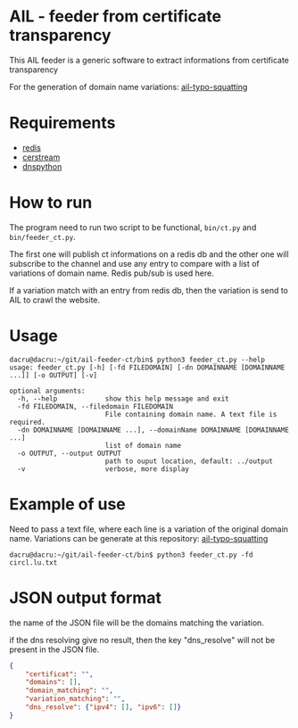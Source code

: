 # AIL - feeder from certificate transparency 
This AIL feeder is a generic software to extract informations from certificate transparency 



For the generation of domain name variations: [ail-typo-squatting](https://github.com/ail-project/ail-typo-squatting)



# Requirements

- [redis](https://github.com/redis/redis-py)
- [cerstream](https://github.com/CaliDog/certstream-python)
- [dnspython](https://github.com/rthalley/dnspython)



# How to run

The program need to run two script to be functional, `bin/ct.py` and `bin/feeder_ct.py`. 

The first one will publish ct informations on a redis db and the other one will subscribe to the channel and use any entry to compare with a list of variations of domain name. Redis pub/sub is used here. 

If a variation match with an entry from redis db, then the variation is send to AIL to crawl the website.

# Usage

~~~~shell
dacru@dacru:~/git/ail-feeder-ct/bin$ python3 feeder_ct.py --help  
usage: feeder_ct.py [-h] [-fd FILEDOMAIN] [-dn DOMAINNAME [DOMAINNAME ...]] [-o OUTPUT] [-v]

optional arguments:
  -h, --help            show this help message and exit
  -fd FILEDOMAIN, --filedomain FILEDOMAIN
                        File containing domain name. A text file is required.
  -dn DOMAINNAME [DOMAINNAME ...], --domainName DOMAINNAME [DOMAINNAME ...]
                        list of domain name
  -o OUTPUT, --output OUTPUT
                        path to ouput location, default: ../output
  -v                    verbose, more display
~~~~



# Example of use

Need to pass a text file, where each line is a variation of the original domain name. Variations can be generate at this repository: [ail-typo-squatting](https://github.com/ail-project/ail-typo-squatting)

~~~~shell
dacru@dacru:~/git/ail-feeder-ct/bin$ python3 feeder_ct.py -fd circl.lu.txt
~~~~



# JSON output format

the name of the JSON file will be the domains matching the variation.

if the dns resolving give no result, then the key "dns_resolve" will not be present in the JSON file.

~~~~json
{
	"certificat": "", 
    "domains": [], 
    "domain_matching": "", 
    "variation_matching": "", 
    "dns_resolve": {"ipv4": [], "ipv6": []}
}
~~~~

